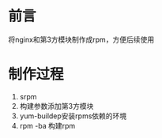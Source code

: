# 前言

将nginx和第3方模块制作成rpm，方便后续使用

# 制作过程

1. srpm
2. 构建参数添加第3方模块
3. yum-buildep安装rpms依赖的环境
4. rpm -ba 构建rpm